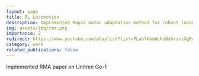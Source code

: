 ```yaml
---
layout: page
title: RL Locomotion
description: Implemented Rapid motor adaptation method for robust locomotion in quadruped robots . Finetuned the policy for Unitree Go-1 and integrated cross modal supervision method.
img: assets/img/rma.png
importance: 2
redirect: https://www.youtube.com/playlist?list=PLahYkbmWckzNxhrzrzXgRa0riDhbqYlsD 
category: work
related_publications: false
---
```


Implemented RMA paper on Unitree Go-1